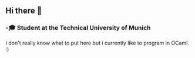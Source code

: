 ## Hi there 👋
### -🎓 Student at the Technical University of Munich
I don't really know what to put here but i currently like to program in OCaml. :)
<!--
Maybe add a picture of something?
-->
